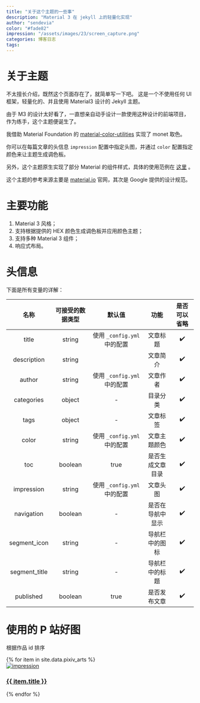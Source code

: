 ```yaml
---
title: "关于这个主题的一些事"
description: "Material 3 在 jekyll 上的轻量化实现"
author: "sendevia"
color: "#fade82"
impression: "/assets/images/23/screen_capture.png"
categories: 博客日志
tags:
---
```


# 关于主题

不太擅长介绍，既然这个页面存在了，就简单写一下吧。 这是一个不使用任何 UI 框架，轻量化的、并且使用 Material3 设计的 Jekyll 主题。

由于 M3 的设计太好看了，一直想亲自动手设计一款使用这种设计的前端项目，作为练手，这个主题便诞生了。

我借助 Material Foundation 的 [material-color-utilities](https://github.com/material-foundation/material-color-utilities) 实现了 monet 取色。

你可以在每篇文章的头信息 `impression` 配置中指定头图，并通过 `color` 配置指定颜色来让主题生成调色板。

另外，这个主题原生实现了部分 Material 的组件样式，具体的使用范例在 [这里](/posts/components.html) 。

这个主题的参考来源主要是 [material.io](https://material.io) 官网，其次是 Google 提供的设计规范。

# 主要功能

1. Material 3 风格；
2. 支持根据提供的 HEX 颜色生成调色板并应用颜色主题；
3. 支持多种 Material 3 组件；
4. 响应式布局。

# 头信息

下面是所有变量的详解：

|     名称      | 可接受的数据类型 |           默认值            |       功能       | 是否可以省略 |
| :-----------: | :--------------: | :-------------------------: | :--------------: | :----------: |
|     title     |      string      | 使用 `_config.yml` 中的配置 |     文章标题     |      ✔️      |
|  description  |      string      |                             |     文章简介     |      ✔️      |
|    author     |      string      | 使用 `_config.yml` 中的配置 |     文章作者     |      ✔️      |
|  categories   |      object      |              -              |     目录分类     |      ✔️      |
|     tags      |      object      |              -              |     文章标签     |      ✔️      |
|     color     |      string      | 使用 `_config.yml` 中的配置 |   文章主题颜色   |      ✔️      |
|      toc      |     boolean      |            true             | 是否生成文章目录 |      ✔️      |
|  impression   |      string      | 使用 `_config.yml` 中的配置 |     文章头图     |      ✔️      |
|  navigation   |     boolean      |              -              | 是否在导航中显示 |      ✔️      |
| segment_icon  |      string      |              -              |  导航栏中的图标  |      ✔️      |
| segment_title |      string      |              -              |  导航栏中的标题  |      ✔️      |
|   published   |     boolean      |            true             |   是否发布文章   |      ✔️      |

# 使用的 P 站好图

根据作品 id 排序

<div class="p-pixivgallery">
  {% for item in site.data.pixiv_arts %}
  <a href="https://pixiv.net/artworks/{{ item.id }}" style="width: 240px" target="_blank">
    <div class="c-card" spec="focus">
      <div class="c-card-impression">
        <img src="/assets/images/{{ item.id }}_p0.webp" alt="impression" />
      </div>
      <div class="c-card-supporting">
        <h3>{{ item.title }}</h3>
      </div>
    </div>
  </a>
  {% endfor %}
</div>
